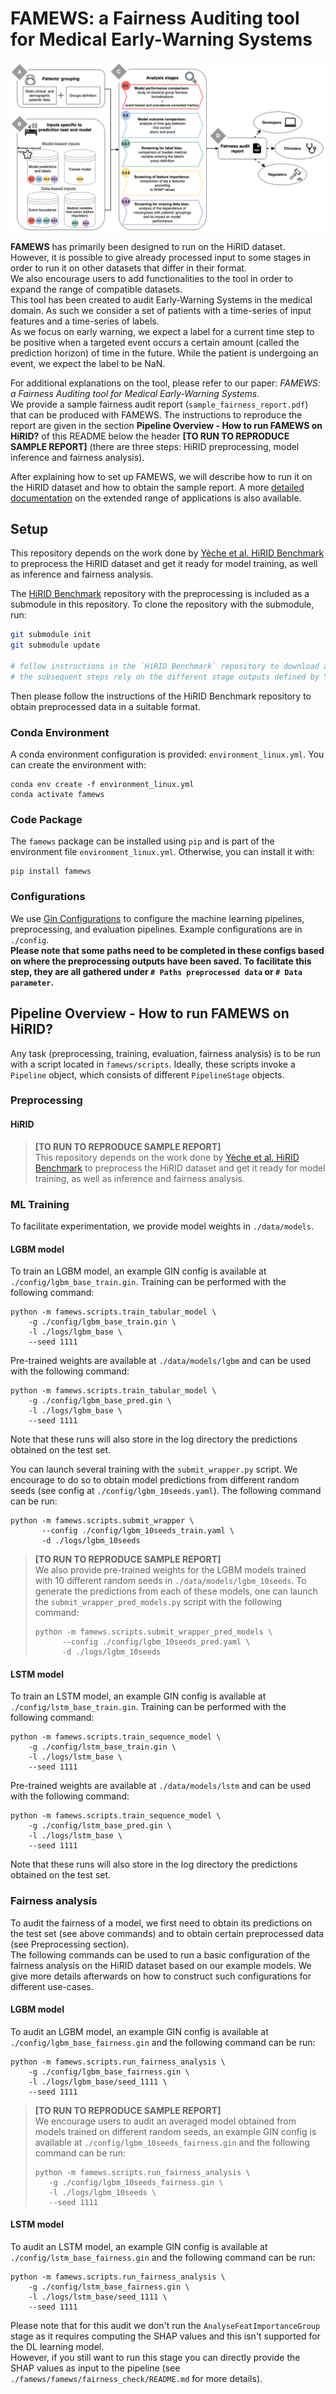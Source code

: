 
# FAMEWS: a Fairness Auditing tool for Medical Early-Warning Systems

![FAMEWS Workflow](./data/figures/summary_tool_paper.png)

**FAMEWS** has primarily been designed to run on the HiRID dataset. However, it is possible to give already processed input to some stages in order to run it on other datasets that differ in their format.  
We also encourage users to add functionalities to the tool in order to expand the range of compatible datasets.  
This tool has been created to audit Early-Warning Systems in the medical domain. As such we consider a set of patients with a time-series of input features and a time-series of labels.   
As we focus on early warning, we expect a label for a current time step to be positive when a targeted event occurs a certain amount (called the prediction horizon) of time in the future. While the patient is undergoing an event, we expect the label to be NaN.  

For additional explanations on the tool, please refer to our paper: *FAMEWS: a Fairness Auditing tool for Medical Early-Warning Systems*.  
We provide a sample fairness audit report (`sample_fairness_report.pdf`) that can be produced with FAMEWS. The instructions to reproduce the report are given in the section **Pipeline Overview - How to run FAMEWS on HiRID?** of this README below the header **[TO RUN TO REPRODUCE SAMPLE REPORT]** (there are three steps: HiRID preprocessing, model inference and fairness analysis).

After explaining how to set up FAMEWS, we will describe how to run it on the HiRID dataset and how to obtain the sample report. 
A more [detailed documentation](documentation/DETAILED_DOC.md) on the extended range of applications is also available.

## Setup

This repository depends on the work done by [Yèche et al. HiRID Benchmark](https://github.com/ratschlab/HIRID-ICU-Benchmark)
to preprocess the HiRID dataset and get it ready for model training, as well as inference and fairness analysis.

The [HiRID Benchmark](https://github.com/ratschlab/HIRID-ICU-Benchmark) repository with the preprocessing is included as a submodule in this repository. To clone the repository with the submodule, run:

```bash
git submodule init
git submodule update

# follow instructions in the `HiRID Benchmark` repository to download and preprocess the dataset
# the subsequent steps rely on the different stage outputs defined by Yèche et al.
```

Then please follow the instructions of the HiRID Benchmark repository to obtain preprocessed data in a suitable format.

### Conda Environment

A conda environment configuration is provided: `environment_linux.yml`. You can create 
the environment with:
```
conda env create -f environment_linux.yml
conda activate famews
```

### Code Package

The `famews` package can be installed using `pip` and
is part of the environment file `environment_linux.yml`. Otherwise, you can install it with:
```
pip install famews
```

### Configurations

We use [Gin Configurations](https://github.com/google/gin-config/tags) to configure the
machine learning pipelines, preprocessing, and evaluation pipelines. Example configurations are in `./config`.  
**Please note that some paths need to be completed in these configs based on where the preprocessing outputs have been saved.
To facilitate this step, they are all gathered under `# Paths preprocessed data` or `# Data parameter`.**

## Pipeline Overview - How to run FAMEWS on HiRID?

Any task (preprocessing, training, evaluation, fairness analysis) is to be run with a script located in
`famews/scripts`. Ideally, these scripts invoke a `Pipeline` object, which consists of different
`PipelineStage` objects.

### Preprocessing
 
#### HiRID
>**[TO RUN TO REPRODUCE SAMPLE REPORT]**  
>This repository depends on the work done by [Yèche et al. HiRID Benchmark](https://github.com/ratschlab/HIRID-ICU-Benchmark)
>to preprocess the HiRID dataset and get it ready for model training, as well as inference and fairness analysis.

### ML Training

To facilitate experimentation, we provide model weights in `./data/models`.

#### LGBM model
To train an LGBM model, an example GIN config is available at `./config/lgbm_base_train.gin`.
Training can be performed with the following command:
```
python -m famews.scripts.train_tabular_model \
    -g ./config/lgbm_base_train.gin \
    -l ./logs/lgbm_base \
    --seed 1111
```

Pre-trained weights are available at `./data/models/lgbm` and can be used with the following command:
```
python -m famews.scripts.train_tabular_model \
    -g ./config/lgbm_base_pred.gin \
    -l ./logs/lgbm_base \
    --seed 1111
```
Note that these runs will also store in the log directory the predictions obtained on the test set.

You can launch several training with the `submit_wrapper.py` script. We encourage to do so to obtain model predictions from different random seeds (see config at `./config/lgbm_10seeds.yaml`).
The following command can be run:
```
python -m famews.scripts.submit_wrapper \
       --config ./config/lgbm_10seeds_train.yaml \
       -d ./logs/lgbm_10seeds
```

>**[TO RUN TO REPRODUCE SAMPLE REPORT]**  
>We also provide pre-trained weights for the LGBM models trained with 10 different random seeds in `./data/models/lgbm_10seeds`.
>To generate the predictions from each of these models, one can launch the `submit_wrapper_pred_models.py` script with the following command:
>```
>python -m famews.scripts.submit_wrapper_pred_models \
>       --config ./config/lgbm_10seeds_pred.yaml \
>       -d ./logs/lgbm_10seeds
>```

#### LSTM model
To train an LSTM model, an example GIN config is available at `./config/lstm_base_train.gin`.
Training can be performed with the following command:
```
python -m famews.scripts.train_sequence_model \
    -g ./config/lstm_base_train.gin \
    -l ./logs/lstm_base \
    --seed 1111
```

Pre-trained weights are available at `./data/models/lstm` and can be used with the following command:
```
python -m famews.scripts.train_sequence_model \
    -g ./config/lstm_base_pred.gin \
    -l ./logs/lstm_base \
    --seed 1111
```
Note that these runs will also store in the log directory the predictions obtained on the test set.

### Fairness analysis
To audit the fairness of a model, we first need to obtain its predictions on the test set (see above commands) and to obtain certain preprocessed data (see Preprocessing section).  
The following commands can be used to run a basic configuration of the fairness analysis on the HiRID dataset based on our example models. 
We give more details afterwards on how to construct such configurations for different use-cases.  
#### LGBM model
To audit an LGBM model, an example GIN config is available at `./config/lgbm_base_fairness.gin` and the following command can be run:
```
python -m famews.scripts.run_fairness_analysis \
    -g ./config/lgbm_base_fairness.gin \
    -l ./logs/lgbm_base/seed_1111 \
    --seed 1111
```
>**[TO RUN TO REPRODUCE SAMPLE REPORT]**  
>We encourage users to audit an averaged model obtained from models trained on different random seeds, an example GIN config is available at `./config/lgbm_10seeds_fairness.gin` and the following command can be run:
>```
>python -m famews.scripts.run_fairness_analysis \
>    -g ./config/lgbm_10seeds_fairness.gin \
>    -l ./logs/lgbm_10seeds \
>    --seed 1111
>```

#### LSTM model
To audit an LSTM model, an example GIN config is available at `./config/lstm_base_fairness.gin` and the following command can be run:
```
python -m famews.scripts.run_fairness_analysis \
    -g ./config/lstm_base_fairness.gin \
    -l ./logs/lstm_base/seed_1111 \
    --seed 1111
```
Please note that for this audit we don't run the `AnalyseFeatImportanceGroup` stage as it requires computing the SHAP values and this isn't supported for the DL learning model.  
However, if you still want to run this stage you can directly provide the SHAP values as input to the pipeline (see `./famews/famews/fairness_check/README.md` for more details).
